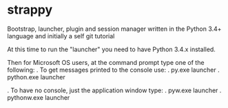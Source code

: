 strappy
=======

Bootstrap, launcher, plugin and session manager written in the Python 3.4+ language and initially a self git tutorial

At this time to run the "launcher" you need to have Python 3.4.x installed.

Then for Microsoft OS users, at the command prompt type one of the following:
. To get messages printed to the console use:
  . py.exe launcher
  . python.exe launcher

. To have no console, just the application window type:
  . pyw.exe launcher
  . pythonw.exe launcher
